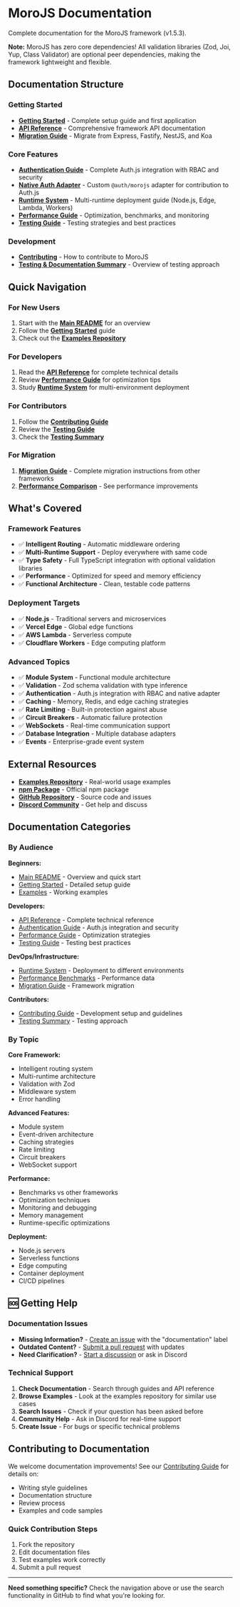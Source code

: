 # MoroJS Documentation

Complete documentation for the MoroJS framework (v1.5.3).

**Note:** MoroJS has zero core dependencies! All validation libraries (Zod, Joi, Yup, Class Validator) are optional peer dependencies, making the framework lightweight and flexible.

## Documentation Structure

### Getting Started
- **[Getting Started](./GETTING_STARTED.md)** - Complete setup guide and first application
- **[API Reference](./API.md)** - Comprehensive framework API documentation
- **[Migration Guide](./MIGRATION.md)** - Migrate from Express, Fastify, NestJS, and Koa

### Core Features
- **[Authentication Guide](./AUTH_GUIDE.md)** - Complete Auth.js integration with RBAC and security
- **[Native Auth Adapter](./NATIVE_AUTH_ADAPTER.md)** - Custom `@auth/morojs` adapter for contribution to Auth.js
- **[Runtime System](./RUNTIME.md)** - Multi-runtime deployment guide (Node.js, Edge, Lambda, Workers)
- **[Performance Guide](./PERFORMANCE.md)** - Optimization, benchmarks, and monitoring
- **[Testing Guide](./TESTING_GUIDE.md)** - Testing strategies and best practices

### Development
- **[Contributing](./CONTRIBUTING.md)** - How to contribute to MoroJS
- **[Testing & Documentation Summary](./TESTING_AND_DOCS_SUMMARY.md)** - Overview of testing approach

## Quick Navigation

### For New Users
1. Start with the **[Main README](../README.md)** for an overview
2. Follow the **[Getting Started](./GETTING_STARTED.md)** guide
3. Check out the **[Examples Repository](https://github.com/Moro-JS/examples)**

### For Developers
1. Read the **[API Reference](./API.md)** for complete technical details
2. Review **[Performance Guide](./PERFORMANCE.md)** for optimization tips
3. Study **[Runtime System](./RUNTIME.md)** for multi-environment deployment

### For Contributors
1. Follow the **[Contributing Guide](./CONTRIBUTING.md)**
2. Review the **[Testing Guide](./TESTING_GUIDE.md)**
3. Check the **[Testing Summary](./TESTING_AND_DOCS_SUMMARY.md)**

### For Migration
1. **[Migration Guide](./MIGRATION.md)** - Complete migration instructions from other frameworks
2. **[Performance Comparison](./PERFORMANCE.md#benchmarks)** - See performance improvements

## What's Covered

### Framework Features
- ✅ **Intelligent Routing** - Automatic middleware ordering
- ✅ **Multi-Runtime Support** - Deploy everywhere with same code
- ✅ **Type Safety** - Full TypeScript integration with optional validation libraries
- ✅ **Performance** - Optimized for speed and memory efficiency
- ✅ **Functional Architecture** - Clean, testable code patterns

### Deployment Targets
- ✅ **Node.js** - Traditional servers and microservices
- ✅ **Vercel Edge** - Global edge functions
- ✅ **AWS Lambda** - Serverless compute
- ✅ **Cloudflare Workers** - Edge computing platform

### Advanced Topics
- ✅ **Module System** - Functional module architecture
- ✅ **Validation** - Zod schema validation with type inference
- ✅ **Authentication** - Auth.js integration with RBAC and native adapter
- ✅ **Caching** - Memory, Redis, and edge caching strategies
- ✅ **Rate Limiting** - Built-in protection against abuse
- ✅ **Circuit Breakers** - Automatic failure protection
- ✅ **WebSockets** - Real-time communication support
- ✅ **Database Integration** - Multiple database adapters
- ✅ **Events** - Enterprise-grade event system

## External Resources

- **[Examples Repository](https://github.com/Moro-JS/examples)** - Real-world usage examples
- **[npm Package](https://www.npmjs.com/package/moro)** - Official npm package
- **[GitHub Repository](https://github.com/Moro-JS/moro)** - Source code and issues
- **[Discord Community](https://morojs.com/discord)** - Get help and discuss

## Documentation Categories

### By Audience

**Beginners:**
- [Main README](../README.md) - Overview and quick start
- [Getting Started](./GETTING_STARTED.md) - Detailed setup guide
- [Examples](https://github.com/Moro-JS/examples) - Working examples

**Developers:**
- [API Reference](./API.md) - Complete technical reference
- [Authentication Guide](./AUTH_GUIDE.md) - Auth.js integration and security
- [Performance Guide](./PERFORMANCE.md) - Optimization strategies
- [Testing Guide](./TESTING_GUIDE.md) - Testing best practices

**DevOps/Infrastructure:**
- [Runtime System](./RUNTIME.md) - Deployment to different environments
- [Performance Benchmarks](./PERFORMANCE.md#benchmarks) - Performance data
- [Migration Guide](./MIGRATION.md) - Framework migration

**Contributors:**
- [Contributing Guide](./CONTRIBUTING.md) - Development setup and guidelines
- [Testing Summary](./TESTING_AND_DOCS_SUMMARY.md) - Testing approach

### By Topic

**Core Framework:**
- Intelligent routing system
- Multi-runtime architecture
- Validation with Zod
- Middleware system
- Error handling

**Advanced Features:**
- Module system
- Event-driven architecture
- Caching strategies
- Rate limiting
- Circuit breakers
- WebSocket support

**Performance:**
- Benchmarks vs other frameworks
- Optimization techniques
- Monitoring and debugging
- Memory management
- Runtime-specific optimizations

**Deployment:**
- Node.js servers
- Serverless functions
- Edge computing
- Container deployment
- CI/CD pipelines

## 🆘 Getting Help

### Documentation Issues
- **Missing Information?** - [Create an issue](https://github.com/Moro-JS/moro/issues/new) with the "documentation" label
- **Outdated Content?** - [Submit a pull request](https://github.com/Moro-JS/moro/pulls) with updates
- **Need Clarification?** - [Start a discussion](https://github.com/Moro-JS/moro/discussions) or ask in Discord

### Technical Support
1. **Check Documentation** - Search through guides and API reference
2. **Browse Examples** - Look at the examples repository for similar use cases
3. **Search Issues** - Check if your question has been asked before
4. **Community Help** - Ask in Discord for real-time support
5. **Create Issue** - For bugs or specific technical problems

## Contributing to Documentation

We welcome documentation improvements! See our [Contributing Guide](./CONTRIBUTING.md) for details on:

- Writing style guidelines
- Documentation structure
- Review process
- Examples and code samples

### Quick Contribution Steps
1. Fork the repository
2. Edit documentation files
3. Test examples work correctly
4. Submit a pull request

---

**Need something specific?** Check the navigation above or use the search functionality in GitHub to find what you're looking for.
